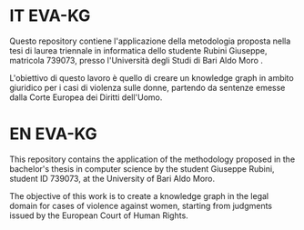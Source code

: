 # IT EVA-KG 
Questo repository contiene l'applicazione della metodologia proposta nella tesi di laurea triennale in informatica dello studente Rubini Giuseppe, matricola 739073, presso l'Università degli Studi di Bari Aldo Moro .

L'obiettivo di questo lavoro è quello di creare un knowledge graph in ambito giuridico per i casi di violenza sulle donne, partendo da sentenze emesse dalla Corte Europea dei Diritti dell'Uomo.

# EN EVA-KG

This repository contains the application of the methodology proposed in the bachelor's thesis in computer science by the student Giuseppe Rubini, student ID 739073, at the University of Bari Aldo Moro.

The objective of this work is to create a knowledge graph in the legal domain for cases of violence against women, starting from judgments issued by the European Court of Human Rights.
